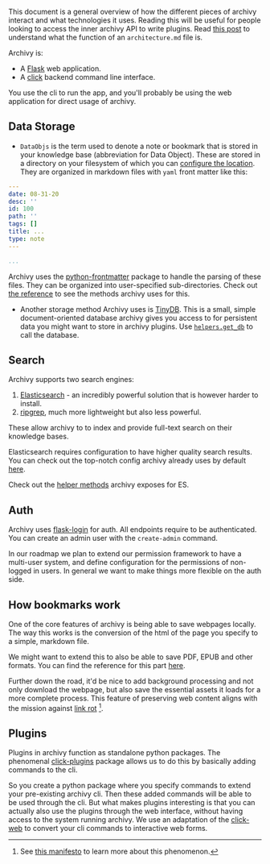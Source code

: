 
This document is a general overview of how the different pieces of archivy interact and what technologies it uses. Reading this will be useful for people looking to access the inner archivy API to write plugins. Read [this post](https://www.uzpg.me/tech/2020/07/21/architecture-md.html) to understand what the function of an `architecture.md` file is.


Archivy is:

- A [Flask](https://flask.palletsprojects.com/) web application.
- A [click](https://click.palletsprojects.com/) backend command line interface.


You use the cli to run the app, and you'll probably be using the web application for direct usage of archivy.


## Data Storage

- `DataObjs` is the term used to denote a note or bookmark that is stored in your knowledge base (abbreviation for Data Object). These are stored in a directory on your filesystem of which you can [configure the location](../config.md). They are organized in markdown files with `yaml` front matter like this:

```yaml
---
date: 08-31-20
desc: ''
id: 100
path: ''
tags: []
title: ...
type: note
---

...
```

Archivy uses the [python-frontmatter](https://python-frontmatter.readthedocs.io/en/latest/) package to handle the parsing of these files. They can be organized into user-specified sub-directories. Check out [the reference](filesystem_layer.md) to see the methods archivy uses for this.

- Another storage method Archivy uses is [TinyDB](https://tinydb.readthedocs.io/en/stable/). This is a small, simple document-oriented database archivy gives you access to for persistent data you might want to store in archivy plugins. Use [`helpers.get_db`](/reference/helpers/#archivy.helpers.get_db) to call the database.

## Search
Archivy supports two search engines:

1. [Elasticsearch](https://www.elastic.co/) - an incredibly powerful solution that is however harder to install.
2. [ripgrep](https://github.com/BurntSushi/ripgrep), much more lightweight but also less powerful.

These allow archivy to to index and provide full-text search on their knowledge bases. 


Elasticsearch requires configuration to have higher quality search results. You can check out the top-notch config archivy already uses by default [here](https://github.com/archivy/archivy/blob/master/archivy/config.py).

Check out the [helper methods](search.md) archivy exposes for ES.

## Auth

Archivy uses [flask-login](https://flask-login.readthedocs.io/en/latest/) for auth. All endpoints require to be authenticated. You can create an admin user with the `create-admin` command.

In our roadmap we plan to extend our permission framework to have a multi-user system, and define configuration for the permissions of non-logged in users. In general we want to make things more flexible on the auth side.


## How bookmarks work

One of the core features of archivy is being able to save webpages locally. The way this works is the conversion of the html of the page you specify to a simple, markdown file.

We might want to extend this to also be able to save PDF, EPUB and other formats. You can find the reference for this part [here](models.md).

Further down the road, it'd be nice to add background processing and not only download the webpage, but also save the essential assets it loads for a more complete process. This feature of preserving web content aligns with the mission against [link rot](https://en.wikipedia.org/wiki/Link_rot) [^1].

## Plugins

Plugins in archivy function as standalone python packages. The phenomenal [click-plugins](https://github.com/click-contrib/click-plugins) package allows us to do this by basically adding commands to the cli. 

So you create a python package where you specify commands to extend your pre-existing archivy cli. Then these added commands will be able to be used through the cli. But what makes plugins interesting is that you can actually also use the plugins through the web interface, without having access to the system running archivy. We use an adaptation of the [click-web](https://github.com/fredrik-corneliusson/click-web) to convert your cli commands to interactive web forms.


[^1]: See [this manifesto](https://jeffhuang.com/designed_to_last/) to learn more about this phenomenon.
